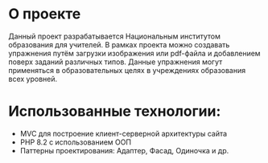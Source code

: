 # О проекте

Данный проект разрабатывается Национальным институтом образования для учителей. 
В рамках проекта можно создавать упражнения путём загрузки изображения или pdf-файла и добавлением поверх заданий различных типов. 
Данные упражнения могут применяться в образовательных целях в учреждениях образования всех уровней. 

# Использованные технологии:

* MVC для построение клиент-серверной архитектуры сайта
* PHP 8.2 с использованием ООП
* Паттерны проектирования: Адаптер, Фасад, Одиночка и др.
